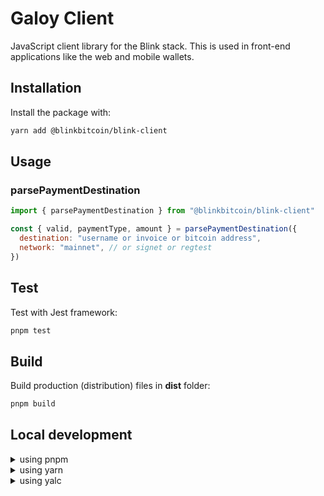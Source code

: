 # Galoy Client

JavaScript client library for the Blink stack. This is used in front-end applications like the web and mobile wallets.

## Installation

Install the package with:

```bash
yarn add @blinkbitcoin/blink-client
```

## Usage

### parsePaymentDestination

```js
import { parsePaymentDestination } from "@blinkbitcoin/blink-client"

const { valid, paymentType, amount } = parsePaymentDestination({
  destination: "username or invoice or bitcoin address",
  network: "mainnet", // or signet or regtest
})
```

## Test

Test with Jest framework:

```bash
pnpm test
```

## Build

Build production (distribution) files in **dist** folder:

```bash
pnpm build
```

## Local development

<details>
<summary>using pnpm</summary>

Run:

```bash
pnpm link --global
```

and in your test project run:

```bash
pnpm link --global @blinkbitcoin/blink-client
```

If you want to remove the link, run:

```bash
# in your test project
pnpm unlink @blinkbitcoin/blink-client

# in blinkbitcoin/client folder
pnpm unlink --global
```

</details>

<details>
<summary>using yarn</summary>

Run:

```bash
yarn link
```

and in your test project run:

```bash
yarn link @galoymoney/client
```

If you want to remove the symlink, run:

```bash
# in your test project
yarn unlink @galoymoney/client

# in galoymoney/client folder
yarn unlink
```

</details>

<details>
<summary>using yalc</summary>

Run:

```bash
# in galoymoney/client folder
yalc publish
```

in your test project run:

```bash
yalc add @galoymoney/client
```

If you want to remove the symlink, run:

```bash
# in your test project
yalc remove @galoymoney/client
```

to update changes, you have to run <code>yalc publish</code> before run:

```bash
# in your test project
yalc update
```

</details>

